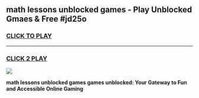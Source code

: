 
## math lessons unblocked games - Play Unblocked Gmaes & Free #jd25o
<h3>
<a href="https://news.freeplayer.one?title=math_lessons_unblocked_games&ref=03M">CLICK TO PLAY</a></h3>
<hr>

<h3>
<a href="https://news.freeplayer.one?title=math_lessons_unblocked_games&ref=03M">CLICK 2 PLAY</a>
  
</h3>

<a href="https://news.freeplayer.one?title=math_lessons_unblocked_games&ref=03M"><img src="https://clearcache.store/games.png"></a>


**math lessons unblocked games games unblocked: Your Gateway to Fun and Accessible Online Gaming**
